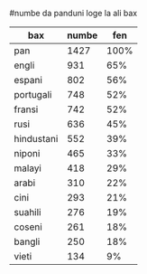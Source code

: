 #numbe da panduni loge la ali bax

| bax | numbe | fen |
|-----|-------|-----|
| pan | 1427 | 100% |
| engli | 931 | 65% |
| espani | 802 | 56% |
| portugali | 748 | 52% |
| fransi | 742 | 52% |
| rusi | 636 | 45% |
| hindustani | 552 | 39% |
| niponi | 465 | 33% |
| malayi | 418 | 29% |
| arabi | 310 | 22% |
| cini | 293 | 21% |
| suahili | 276 | 19% |
| coseni | 261 | 18% |
| bangli | 250 | 18% |
| vieti | 134 | 9% |
